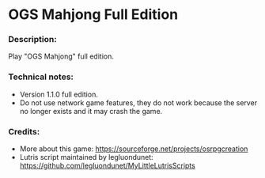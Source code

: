 # OGS Mahjong Full Edition

### Description:
Play "OGS Mahjong" full edition.
### Technical notes:
- Version 1.1.0 full edition.
- Do not use network game features, they do not work because the server no longer exists and it may crash the game.
### Credits:
- More about this game: https://sourceforge.net/projects/osrpgcreation
- Lutris script maintained by legluondunet: https://github.com/legluondunet/MyLittleLutrisScripts
